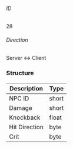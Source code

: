 ###### ID
28

###### Direction
Server <-> Client

### Structure
| Description | Type |
|-------------|------|
| NPC ID        | short |
| Damage        | short |
| Knockback     | float |
| Hit Direction | byte |
| Crit          | byte |